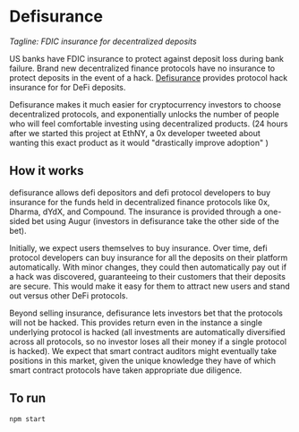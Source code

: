 # Defisurance
*Tagline: FDIC insurance for decentralized deposits*

US banks have FDIC insurance to protect against deposit loss during bank failure. Brand new decentralized finance protocols have no insurance to protect deposits in the event of a hack. [Defisurance](https://www.defisurance.com) provides protocol hack insurance for for DeFi deposits.

Defisurance makes it much easier for cryptocurrency investors to choose decentralized protocols, and exponentially unlocks the number of people who will feel comfortable investing using decentralized products. (24 hours after we started this project at EthNY, a 0x developer tweeted about wanting this exact product as it would "drastically improve adoption" )


## How it works
defisurance allows defi depositors and defi protocol developers to buy insurance for the funds held in decentralized finance protocols like 0x, Dharma, dYdX, and Compound. The insurance is provided through a one-sided bet using Augur (investors in defisurance take the other side of the bet).

Initially, we expect users themselves to buy insurance. Over time, defi protocol developers can buy insurance for all the deposits on their platform automatically. With minor changes, they could then automatically pay out if a hack was discovered, guaranteeing to their customers that their deposits are secure. This would make it easy for them to attract new users and stand out versus other DeFi protocols.

Beyond selling insurance, defisurance lets investors bet that the protocols will not be hacked. This provides return even in the instance a single underlying protocol is hacked (all investments are automatically diversified across all protocols, so no investor loses all their money if a single protocol is hacked). We expect that smart contract auditors might eventually take positions in this market, given the unique knowledge they have of which smart contract protocols have taken appropriate due diligence.

## To run
`npm start`